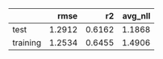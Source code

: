 |          |   rmse |     r2 |   avg_nll |
|:---------|-------:|-------:|----------:|
| test     | 1.2912 | 0.6162 |    1.1868 |
| training | 1.2534 | 0.6455 |    1.4906 |